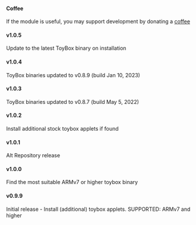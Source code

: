 #### Coffee
If the module is useful, you may support development by donating a [coffee](https://zgfg.github.io/PayPal.html)

#### v1.0.5

Update to the latest ToyBox binary on installation 

#### v1.0.4

ToyBox binaries updated to v0.8.9 (build Jan 10, 2023)

#### v1.0.3

ToyBox binaries updated to v0.8.7 (build May 5, 2022)

#### v1.0.2

Install additional stock toybox applets if found

#### v1.0.1

Alt Repository release

#### v1.0.0

Find the most suitable ARMv7 or higher toybox binary

#### v0.9.9

Initial release - Install (additional) toybox applets. SUPPORTED: ARMv7 and higher 
